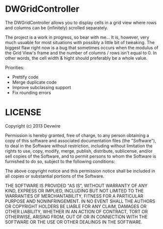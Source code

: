 DWGridController
================

The DWGridController allows you to display cells in a grid view where rows and columns can be (infinitely) scrolled separately.

The project is a work in progress, so bear with me... It is, however, very much usuable for most situations with possibly a little bit of tweaking. The biggest flaw right now is a bug that sometimes occurs when the modulus of the Grid View's frame and the number of columns / rows isn't equal to 0. In other words, the cell width & hight should preferably be a whole value. 

Priorities:
- Prettify code
- Merge duplicate code
- Improve subclassing support
- Fix rounding errors
 
 
LICENSE
=======
Copyright (c) 2013 Devwire

 Permission is hereby granted, free of charge, to any person
 obtaining a copy of this software and associated documentation
 files (the "Software"), to deal in the Software without
 restriction, including without limitation the rights to use,
 copy, modify, merge, publish, distribute, sublicense, and/or sell
 copies of the Software, and to permit persons to whom the
 Software is furnished to do so, subject to the following
 conditions:

 The above copyright notice and this permission notice shall be
 included in all copies or substantial portions of the Software.

 THE SOFTWARE IS PROVIDED "AS IS", WITHOUT WARRANTY OF ANY KIND,
 EXPRESS OR IMPLIED, INCLUDING BUT NOT LIMITED TO THE WARRANTIES
 OF MERCHANTABILITY, FITNESS FOR A PARTICULAR PURPOSE AND
 NONINFRINGEMENT. IN NO EVENT SHALL THE AUTHORS OR COPYRIGHT
 HOLDERS BE LIABLE FOR ANY CLAIM, DAMAGES OR OTHER LIABILITY,
 WHETHER IN AN ACTION OF CONTRACT, TORT OR OTHERWISE, ARISING
 FROM, OUT OF OR IN CONNECTION WITH THE SOFTWARE OR THE USE OR
 OTHER DEALINGS IN THE SOFTWARE.
